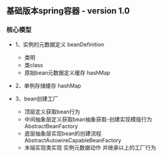 ## 基础版本spring容器 - version 1.0

### 核心模型

+ 1、实例的元数据定义 beanDefinition
  + 类明
  + 类class
  + 原始bean元数据定义缓存 hashMap
  
+ 2、单例存储缓存 hashMap

+ 3、bean创建工厂
  + 顶层定义获取bean行为
  + 中间抽象层定义获取bean抽象获取-创建实现模版行为 AbstractBeanFactory
  + 底层抽象层实现bean的创建流程 AbstractAutowireCapableBeanFactory
  + 末端实现类实现 实例元数据动作 并继承以上的工厂行为